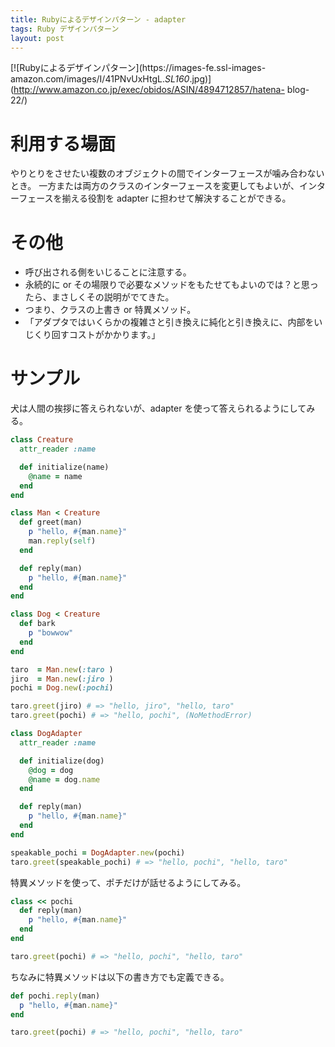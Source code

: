 ```yaml
---
title: Rubyによるデザインパターン - adapter
tags: Ruby デザインパターン
layout: post
---
```


[![Rubyによるデザインパターン](https://images-fe.ssl-images-
amazon.com/images/I/41PNvUxHtgL._SL160_.jpg)](http://www.amazon.co.jp/exec/obidos/ASIN/4894712857/hatena-
blog-22/)

# 利用する場面

やりとりをさせたい複数のオブジェクトの間でインターフェースが噛み合わないとき。
一方または両方のクラスのインターフェースを変更してもよいが、インターフェースを揃える役割を adapter に担わせて解決することができる。

# その他

- 呼び出される側をいじることに注意する。
- 永続的に or その場限りで必要なメソッドをもたせてもよいのでは？と思ったら、まさしくその説明がでてきた。
- つまり、クラスの上書き or 特異メソッド。
- 「アダプタではいくらかの複雑さと引き換えに純化と引き換えに、内部をいじくり回すコストがかかります。」

# サンプル

犬は人間の挨拶に答えられないが、adapter を使って答えられるようにしてみる。

```ruby
class Creature
  attr_reader :name

  def initialize(name)
    @name = name
  end
end

class Man < Creature
  def greet(man)
    p "hello, #{man.name}"
    man.reply(self)
  end

  def reply(man)
    p "hello, #{man.name}"
  end
end

class Dog < Creature
  def bark
    p "bowwow"
  end
end

taro  = Man.new(:taro )
jiro  = Man.new(:jiro )
pochi = Dog.new(:pochi)

taro.greet(jiro) # => "hello, jiro", "hello, taro"
taro.greet(pochi) # => "hello, pochi", (NoMethodError)

class DogAdapter
  attr_reader :name

  def initialize(dog)
    @dog = dog
    @name = dog.name
  end

  def reply(man)
    p "hello, #{man.name}"
  end
end

speakable_pochi = DogAdapter.new(pochi)
taro.greet(speakable_pochi) # => "hello, pochi", "hello, taro"
```

特異メソッドを使って、ポチだけが話せるようにしてみる。

```ruby
class << pochi
  def reply(man)
    p "hello, #{man.name}"
  end
end

taro.greet(pochi) # => "hello, pochi", "hello, taro"
```

ちなみに特異メソッドは以下の書き方でも定義できる。

```ruby
def pochi.reply(man)
  p "hello, #{man.name}"
end

taro.greet(pochi) # => "hello, pochi", "hello, taro"
```
